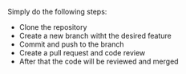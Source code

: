 Simply do the following steps: 

- Clone the repository
- Create a new branch witht the desired feature
- Commit and push to the branch
- Create a pull request and code review
- After that the code will be reviewed and merged
